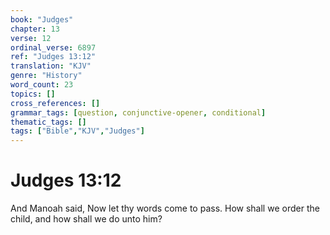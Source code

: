 ```yaml
---
book: "Judges"
chapter: 13
verse: 12
ordinal_verse: 6897
ref: "Judges 13:12"
translation: "KJV"
genre: "History"
word_count: 23
topics: []
cross_references: []
grammar_tags: [question, conjunctive-opener, conditional]
thematic_tags: []
tags: ["Bible","KJV","Judges"]
---
```


# Judges 13:12

And Manoah said, Now let thy words come to pass. How shall we order the child, and how shall we do unto him?
